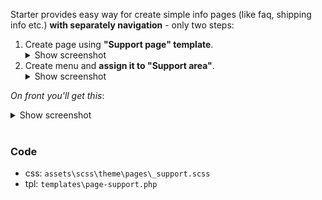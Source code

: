 Starter provides easy way for create simple info pages (like faq, shipping info etc.) **with separately navigation** - only two steps:
1. Create page using **"Support page" template**.
    <details><summary>Show screenshot</summary>
     <img src="https://raw.githubusercontent.com/wiki/chyvak1831/starter/archive/v1.1.0/screenshots/supportpage/supportpage01.jpg" alt="Create Support page">
    </details>
2. Create menu and **assign it to "Support area"**.
    <details><summary>Show screenshot</summary>
     <img src="https://raw.githubusercontent.com/wiki/chyvak1831/starter/archive/v1.1.0/screenshots/supportpage/supportpage02.jpg" alt="Create Support menu">
    </details>



_On front you'll get this_:
    <details><summary>Show screenshot</summary>
     <img src="https://raw.githubusercontent.com/wiki/chyvak1831/starter/archive/v1.1.0/screenshots/supportpage/supportpage03.jpg" alt="Support page example">
    </details>
<br>



### Code
* css: `assets\scss\theme\pages\_support.scss`
* tpl: `templates\page-support.php`